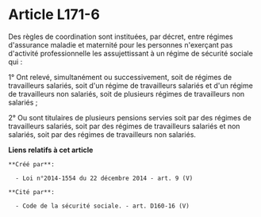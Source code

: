 # Article L171-6

Des règles de coordination sont instituées, par décret, entre régimes d'assurance maladie et maternité pour les personnes
n'exerçant pas d'activité professionnelle les assujettissant à un régime de sécurité sociale qui : 

1° Ont relevé, simultanément ou successivement, soit de régimes de travailleurs salariés, soit d'un régime de travailleurs
salariés et d'un régime de travailleurs non salariés, soit de plusieurs régimes de travailleurs non salariés ; 

2° Ou sont titulaires de plusieurs pensions servies soit par des régimes de travailleurs salariés, soit par des régimes de
travailleurs salariés et non salariés, soit par des régimes de travailleurs non salariés.

**Liens relatifs à cet article**

	**Créé par**:

	  - Loi n°2014-1554 du 22 décembre 2014 - art. 9 (V)

	**Cité par**:

	  - Code de la sécurité sociale. - art. D160-16 (V)
